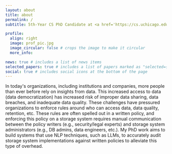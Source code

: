 ```yaml
---
layout: about
title: about
permalink: /
subtitle: 5th-Year CS PhD Candidate at <a href='https://cs.uchicago.edu/'>The University of Chicago</a>. Advised by <a href='https://sanjayk.io/'>Sanjay Krishnan</a>.

profile:
  align: right
  image: prof_pic.jpg
  image_circular: false # crops the image to make it circular
  more_info: 

news: true # includes a list of news items
selected_papers: true # includes a list of papers marked as "selected={true}"
social: true # includes social icons at the bottom of the page
---
```


In today's organizations, including institutions and companies, more people than ever before rely on insights from data. This increased access to data (data democratization) has increased risk of improper data sharing, data breaches, and inadequate data quality. These challenges have pressured organizations to enforce rules around who can access data, data quality, retention, etc. These rules are often spelled out in a written policy, and enforcing this policy on a storage system requires manual communication between the policy writers (e.g., security/legal experts) and storage system administrators (e.g., DB admins, data engineers, etc.). My PhD work aims to build systems that use NLP techniques, such as LLMs, to accurately audit storage system implementations against written policies to alleviate this type of overhead.

